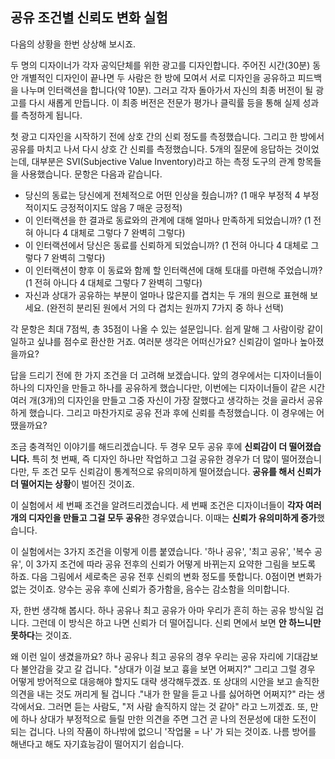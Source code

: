 ## 공유 조건별 신뢰도 변화 실험
다음의 상황을 한번 상상해 보시죠.

두 명의 디자이너가 각자 공익단체를 위한 광고를 디자인합니다. 주어진 시간(30분) 동안 개별적인 디자인이 끝나면 두 사람은 한 방에 모여서 서로 디자인을 공유하고 피드백을 나누며 인터랙션을 합니다(약 10분). 그러고 각자 돌아가서 자신의 최종 버전이 될 광고를 다시 새롭게 만듭니다. 이 최종 버전은 전문가 평가나 클릭률 등을 통해 실제 성과를 측정하게 됩니다.

첫 광고 디자인을 시작하기 전에 상호 간의 신뢰 정도를 측정했습니다. 그리고 한 방에서 공유를 마치고 나서 다시 상호 간 신뢰를 측정했습니다. 5개의 질문에 응답하는 것이었는데, 대부분은 SVI(Subjective Value Inventory)라고 하는 측정 도구의 관계 항목들을 사용했습니다. 문항은 다음과 같습니다.

- 당신의 동료는 당신에게 전체적으로 어떤 인상을 줬습니까?
	(1 매우 부정적 4 부정적이지도 긍정적이지도 않음 7 매운 긍정적)
- 이 인터랙션을 한 결과로 동료와의 관계에 대해 얼마나 만족하게 되었습니까?
	(1 전혀 아니다 4 대체로 그렇다 7 완벽히 그렇다)
- 이 인터랙션에서 당신은 동료를 신뢰하게 되었습니까?
	(1 전혀 아니다 4 대체로 그렇다 7 완벽히 그렇다)
- 이 인터랙션이 향후 이 동료와 함께 할 인터랙션에 대해 토대를 마련해 주었습니까?
	(1 전혀 아니다 4 대체로 그렇다 7 완벽히 그렇다)
- 자신과 상대가 공유하는 부분이 얼마나 많은지를 겹치는 두 개의 원으로 표현해 보세요.
	(완전히 분리된 원에서 거의 다 겹치는 원까지 7가지 중 하나 선택)

각 문항은 최대 7점씩, 총 35점이 나올 수 있는 설문입니다. 쉽게 말해 그 사람이랑 같이 일하고 싶냐를 점수로 환산한 거죠. 여러분 생각은 어떠신가요? 신뢰감이 얼마나 높아졌을까요?

답을 드리기 전에 한 가지 조건을 더 고려해 보겠습니다. 앞의 경우에서는 디자이너들이 하나의 디자인을 만들고 하나를 공유하게 했습니다만, 이번에는 디자이너들이 같은 시간 여러 개(3개)의 디자인을 만들고 그중 자신이 가장 잘했다고 생각하는 것을 골라서 공유하게 했습니다. 그리고 마찬가지로 공유 전과 후에 신뢰를 측정했습니다. 이 경우에는 어땠을까요?

조금 충격적인 이야기를 해드리겠습니다. 두 경우 모두 공유 후에 **신뢰감이 더 떨어졌습니다.** 특히 첫 번째, 즉 디자인 하나만 작업하고 그걸 공유한 경우가 더 많이 떨어졌습니다만, 두 조건 모두 신뢰감이 통계적으로 유의미하게 떨어졌습니다. **공유를 해서 신뢰가 더 떨어지는 상황**이 벌어진 것이죠.

이 실험에서 세 번째 조건을 알려드리겠습니다. 세 번째 조건은 디자이너들이 **각자 여러 개의 디자인을 만들고 그걸 모두 공유**한 경우였습니다. 이때는 **신뢰가 유의미하게 증가**했습니다.

이 실험에서는 3가지 조건을 이렇게 이름 붙였습니다. '하나 공유', '최고 공유', '복수 공유', 이 3가지 조건에 따라 공유 전후의 신뢰가 어떻게 바뀌는지 요약한 그림을 보도록 하죠. 다음 그림에서 세로축은 공유 전후 신뢰의 변화 정도를 뜻합니다. 0점이면 변화가 없는 것이죠. 양수는 공유 후에 신뢰가 증가함을, 음수는 감소함을 의미합니다.

자, 한번 생각해 봅시다. 하나 공유나 최고 공유가 아마 우리가 흔히 하는 공유 방식일 겁니다. 그런데 이 방식은 하고 나면 신뢰가 더 떨어집니다. 신뢰 면에서 보면 **안 하느니만 못하다**는 것이죠.

왜 이런 일이 생겼을까요? 하나 공유나 최고 공유의 경우 우리는 공유 자리에 기대감보다 불안감을 갖고 갈 겁니다. "상대가 이걸 보고 흉을 보면 어쩌지?" 그리고 그럴 경우 어떻게 방어적으로 대응해야 할지도 대략 생각해두겠죠. 또 상대의 시안을 보고 솔직한 의견을 내는 것도 꺼리게 될 겁니다 ."내가 한 말을 듣고 나를 싫어하면 어쩌지?" 라는 생각에서요. 그러면 듣는 사람도, "저 사람 솔직하지 않는 것 같아" 라고 느끼겠죠. 또, 만에 하나 상대가 부정적으로 들릴 만한 의견을 주면 그건 곧 나의 전문성에 대한 도전이 되는 겁니다. 나의 작품이 하나밖에 없으니 '작업물 = 나' 가 되는 것이죠. 나름 방어를 해낸다고 해도 자기효능감이 떨어지기 쉽습니다.